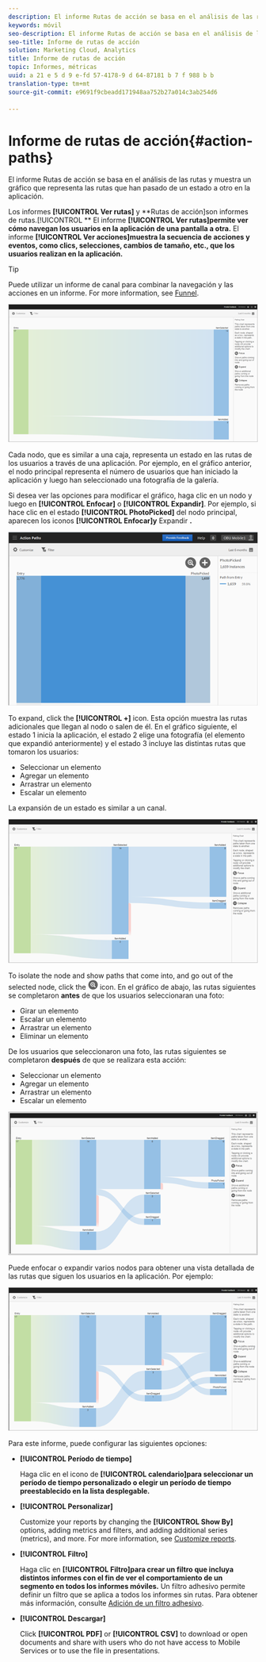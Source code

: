 ```yaml
---
description: El informe Rutas de acción se basa en el análisis de las rutas y muestra un gráfico que representa las rutas que han pasado de un estado a otro en la aplicación.
keywords: móvil
seo-description: El informe Rutas de acción se basa en el análisis de las rutas y muestra un gráfico que representa las rutas que han pasado de un estado a otro en la aplicación.
seo-title: Informe de rutas de acción
solution: Marketing Cloud, Analytics
title: Informe de rutas de acción
topic: Informes, métricas
uuid: a 21 e 5 d 9 e-fd 57-4178-9 d 64-87181 b 7 f 988 b b
translation-type: tm+mt
source-git-commit: e9691f9cbeadd171948aa752b27a014c3ab254d6

---
```



# Informe de rutas de acción{#action-paths}

El informe Rutas de acción se basa en el análisis de las rutas y muestra un gráfico que representa las rutas que han pasado de un estado a otro en la aplicación.

Los informes **[!UICONTROL Ver rutas]** y **Rutas de acción]son informes de rutas.[!UICONTROL ** El informe **[!UICONTROL Ver rutas]permite ver cómo navegan los usuarios en la aplicación de una pantalla a otra.** El informe **[!UICONTROL Ver acciones]muestra la secuencia de acciones y eventos, como clics, selecciones, cambios de tamaño, etc., que los usuarios realizan en la aplicación.**

>[!TIP]
>
>Puede utilizar un informe de canal para combinar la navegación y las acciones en un informe. For more information, see [Funnel](/help/using/usage/reports-funnel.md).

![](assets/action_paths.png)

Cada nodo, que es similar a una caja, representa un estado en las rutas de los usuarios a través de una aplicación. Por ejemplo, en el gráfico anterior, el nodo principal representa el número de usuarios que han iniciado la aplicación y luego han seleccionado una fotografía de la galería.

Si desea ver las opciones para modificar el gráfico, haga clic en un nodo y luego en **[!UICONTROL Enfocar]** o **[!UICONTROL Expandir]**. Por ejemplo, si hace clic en el estado **[!UICONTROL PhotoPicked]** del nodo principal, aparecen los iconos **[!UICONTROL Enfocar]y** Expandir **.**

![](assets/action_paths_icons.png)

To expand, click the **[!UICONTROL +]** icon. Esta opción muestra las rutas adicionales que llegan al nodo o salen de él. En el gráfico siguiente, el estado 1 inicia la aplicación, el estado 2 elige una fotografía (el elemento que expandió anteriormente) y el estado 3 incluye las distintas rutas que tomaron los usuarios:

* Seleccionar un elemento
* Agregar un elemento
* Arrastrar un elemento
* Escalar un elemento

La expansión de un estado es similar a un canal.

![ruta de acción expandir](assets/action_paths_expand.png)

To isolate the node and show paths that come into, and go out of the selected node, click the  ![focus icon](assets/icon_focus.png) icon. En el gráfico de abajo, las rutas siguientes se completaron **antes** de que los usuarios seleccionaran una foto:

* Girar un elemento
* Escalar un elemento
* Arrastrar un elemento
* Eliminar un elemento

De los usuarios que seleccionaron una foto, las rutas siguientes se completaron **después** de que se realizara esta acción:

* Seleccionar un elemento
* Agregar un elemento
* Arrastrar un elemento
* Escalar un elemento

![enfoque de ruta de acción](assets/action_paths_focus.png)

Puede enfocar o expandir varios nodos para obtener una vista detallada de las rutas que siguen los usuarios en la aplicación. Por ejemplo:

![ruta de acción múltiple](assets/action_paths_mult.png)

Para este informe, puede configurar las siguientes opciones:

* **[!UICONTROL Período de tiempo]**

   Haga clic en el icono de **[!UICONTROL calendario]para seleccionar un período de tiempo personalizado o elegir un período de tiempo preestablecido en la lista desplegable.**

* **[!UICONTROL Personalizar]**

   Customize your reports by changing the **[!UICONTROL Show By]** options, adding metrics and filters, and adding additional series (metrics), and more. For more information, see [Customize reports](/help/using/usage/reports-customize/reports-customize.md).

* **[!UICONTROL Filtro]**

   Haga clic en **[!UICONTROL Filtro]para crear un filtro que incluya distintos informes con el fin de ver el comportamiento de un segmento en todos los informes móviles.** Un filtro adhesivo permite definir un filtro que se aplica a todos los informes sin rutas. Para obtener más información, consulte [Adición de un filtro adhesivo](/help/using/usage/reports-customize/t-sticky-filter.md).

* **[!UICONTROL Descargar]**

   Click **[!UICONTROL PDF]** or **[!UICONTROL CSV]** to download or open documents and share with users who do not have access to Mobile Services or to use the file in presentations.